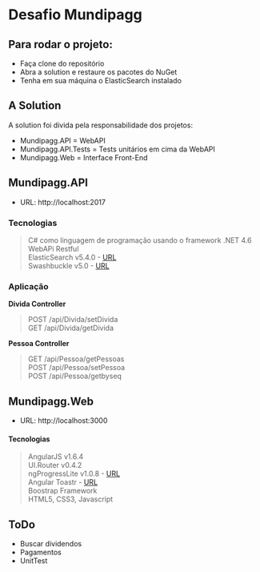 # Desafio Mundipagg

## Para rodar o projeto:

- Faça clone do repositório
- Abra a solution e restaure os pacotes do NuGet
- Tenha em sua máquina o ElasticSearch instalado

## A Solution

A solution foi divida pela responsabilidade dos projetos:

- Mundipagg.API = WebAPI
- Mundipagg.API.Tests = Tests unitários em cima da WebAPI
- Mundipagg.Web = Interface Front-End

## Mundipagg.API

- URL: http://localhost:2017

### Tecnologias

> C# como linguagem de programação usando o framework .NET 4.6  
> WebAPi Restful  
> ElasticSearch v5.4.0 - [URL](https://github.com/elastic/elasticsearch)  
> Swashbuckle v5.0 - [URL](https://github.com/domaindrivendev/Swashbuckle/)  

### Aplicação

**Divida Controller**

> POST /api/Divida/setDivida  
> GET /api/Divida/getDivida  

**Pessoa Controller**

> GET /api/Pessoa/getPessoas  
> POST /api/Pessoa/setPessoa  
> POST /api/Pessoa/getbyseq  

## Mundipagg.Web

- URL: http://localhost:3000

#### Tecnologias

> AngularJS v1.6.4  
> UI.Router v0.4.2  
> ngProgressLite v1.0.8 - [URL](https://github.com/voronianski/ngprogress-lite/)  
> Angular Toastr - [URL](https://github.com/Foxandxss/angular-toastr)  
> Boostrap Framework  
> HTML5, CSS3, Javascript  



## ToDo

- Buscar dividendos
- Pagamentos
- UnitTest
